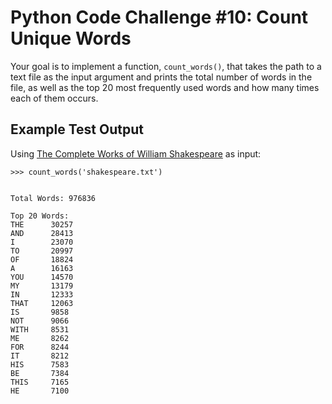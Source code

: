 # Python Code Challenge #10: Count Unique Words

Your goal is to implement a function, `count_words()`, that takes the path to a text file as the input argument and prints the total number of words in the file, as well as the top 20 most frequently used words and how many times each of them occurs.

## Example Test Output
Using [The Complete Works of William Shakespeare](https://www.gutenberg.org/cache/epub/100/pg100.txt) as input:

```console
>>> count_words('shakespeare.txt')


Total Words: 976836

Top 20 Words:
THE      30257
AND      28413
I        23070
TO       20997
OF       18824
A        16163
YOU      14570
MY       13179
IN       12333
THAT     12063
IS       9858
NOT      9066
WITH     8531
ME       8262
FOR      8244
IT       8212
HIS      7583
BE       7384
THIS     7165
HE       7100
```
